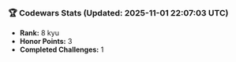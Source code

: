 ### 🏆 Codewars Stats (Updated: 2025-11-01 22:07:03 UTC)

- **Rank:** 8 kyu
- **Honor Points:** 3
- **Completed Challenges:** 1

